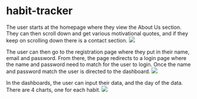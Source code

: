# habit-tracker
The user starts at the homepage where they view the About Us section. They can then scroll down and get various motivational quotes, and if they keep on scrolling down there is a contact section.
![](assets/Homevideo.gif)

The user can then go to the registration page where they put in their name, email and password.  From there, the page redirects to a login page where the name and password need to match for the user to login.  Once the name and password match the user is directed to the dashboard.
![](assets/SignUpvideo.gif)

In the dashboards, the user can input their data, and the day of the data.  There are 4 charts, one for each habit.
![](assets/Dashboardvideo.gif)
